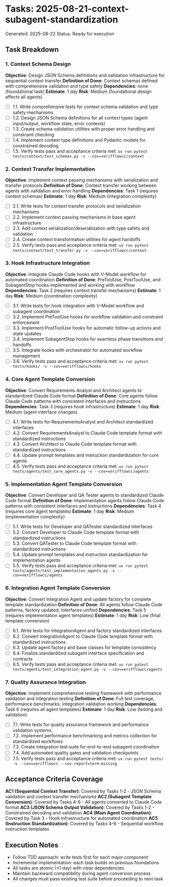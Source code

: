 # Tasks: 2025-08-21-context-subagent-standardization

Generated: 2025-08-22
Status: Ready for execution

## Task Breakdown

### 1. Context Schema Design

**Objective**: Design JSON Schema definitions and validation infrastructure for sequential context transfer
**Definition of Done**: Context schemas defined with comprehensive validation and type safety
**Dependencies**: none (foundational task)
**Estimate**: 1 day
**Risk**: Medium (foundational design affects all agents)

- [ ] 1.1. Write comprehensive tests for context schema validation and type safety mechanisms
- [ ] 1.2. Design JSON Schema definitions for all context types (agent input/output, workflow state, error contexts)
- [ ] 1.3. Create schema validation utilities with proper error handling and constraint checking
- [ ] 1.4. Implement context type definitions and Pydantic models for constrained decoding
- [ ] 1.5. Verify tests pass and acceptance criteria met: `uv run pytest tests/context/test_schemas.py -v --cov=verifflowcc/context`

### 2. Context Transfer Implementation

**Objective**: Implement context passing mechanisms with serialization and transfer protocols
**Definition of Done**: Context transfer working between agents with validation and error handling
**Dependencies**: Task 1 (requires context schemas)
**Estimate**: 1 day
**Risk**: Medium (integration complexity)

- [ ] 2.1. Write tests for context transfer protocols and serialization mechanisms
- [ ] 2.2. Implement context passing mechanisms in base agent infrastructure
- [ ] 2.3. Add context serialization/deserialization with type safety and validation
- [ ] 2.4. Create context transformation utilities for agent handoffs
- [ ] 2.5. Verify tests pass and acceptance criteria met: `uv run pytest tests/context/test_transfer.py -v --cov=verifflowcc/context`

### 3. Hook Infrastructure Integration

**Objective**: Integrate Claude Code hooks with V-Model workflow for automated coordination
**Definition of Done**: PreToolUse, PostToolUse, and SubagentStop hooks implemented and working with workflow
**Dependencies**: Task 2 (requires context transfer mechanisms)
**Estimate**: 1 day
**Risk**: Medium (coordination complexity)

- [ ] 3.1. Write tests for hook integration with V-Model workflow and subagent coordination
- [ ] 3.2. Implement PreToolUse hooks for workflow validation and constraint enforcement
- [ ] 3.3. Implement PostToolUse hooks for automatic follow-up actions and state updates
- [ ] 3.4. Implement SubagentStop hooks for seamless phase transitions and handoffs
- [ ] 3.5. Integrate hooks with orchestrator for automated workflow management
- [ ] 3.6. Verify tests pass and acceptance criteria met: `uv run pytest tests/hooks/ -v --cov=verifflowcc/hooks`

### 4. Core Agent Template Conversion

**Objective**: Convert Requirements Analyst and Architect agents to standardized Claude Code format
**Definition of Done**: Core agents follow Claude Code patterns with consistent interfaces and instructions
**Dependencies**: Task 3 (requires hook infrastructure)
**Estimate**: 1 day
**Risk**: Medium (agent interface changes)

- [ ] 4.1. Write tests for RequirementsAnalyst and Architect standardized interfaces
- [ ] 4.2. Convert RequirementsAnalyst to Claude Code template format with standardized instructions
- [ ] 4.3. Convert Architect to Claude Code template format with standardized instructions
- [ ] 4.4. Update prompt templates and instruction standardization for core agents
- [ ] 4.5. Verify tests pass and acceptance criteria met: `uv run pytest tests/agents/test_core_agents.py -v --cov=verifflowcc/agents`

### 5. Implementation Agent Template Conversion

**Objective**: Convert Developer and QA Tester agents to standardized Claude Code format
**Definition of Done**: Implementation agents follow Claude Code patterns with consistent interfaces and instructions
**Dependencies**: Task 4 (requires core agent templates)
**Estimate**: 1 day
**Risk**: Medium (implementation complexity)

- [ ] 5.1. Write tests for Developer and QATester standardized interfaces
- [ ] 5.2. Convert Developer to Claude Code template format with standardized instructions
- [ ] 5.3. Convert QATester to Claude Code template format with standardized instructions
- [ ] 5.4. Update prompt templates and instruction standardization for implementation agents
- [ ] 5.5. Verify tests pass and acceptance criteria met: `uv run pytest tests/agents/test_implementation_agents.py -v --cov=verifflowcc/agents`

### 6. Integration Agent Template Conversion

**Objective**: Convert Integration Agent and update factory for complete template standardization
**Definition of Done**: All agents follow Claude Code patterns, factory updated, interfaces unified
**Dependencies**: Task 5 (requires implementation agent templates)
**Estimate**: 1 day
**Risk**: Low (final template conversion)

- [ ] 6.1. Write tests for IntegrationAgent and factory standardized interfaces
- [ ] 6.2. Convert IntegrationAgent to Claude Code template format with standardized instructions
- [ ] 6.3. Update agent factory and base classes for template consistency
- [ ] 6.4. Finalize standardized subagent interface specification and contracts
- [ ] 6.5. Verify tests pass and acceptance criteria met: `uv run pytest tests/agents/test_integration_agent.py -v --cov=verifflowcc/agents`

### 7. Quality Assurance Integration

**Objective**: Implement comprehensive testing framework with performance validation and integration testing
**Definition of Done**: Full test coverage, performance benchmarks, integration validation working
**Dependencies**: Task 6 (requires all agent templates)
**Estimate**: 1 day
**Risk**: Low (testing and validation)

- [ ] 7.1. Write tests for quality assurance framework and performance validation systems
- [ ] 7.2. Implement performance benchmarking and metrics collection for standardized workflows
- [ ] 7.3. Create integration test suite for end-to-end subagent coordination
- [ ] 7.4. Add automated quality gates and validation checkpoints
- [ ] 7.5. Verify tests pass and acceptance criteria met: `uv run pytest tests/ -v --cov=verifflowcc --cov-report=term-missing`

## Acceptance Criteria Coverage

**AC1 (Sequential Context Transfer)**: Covered by Tasks 1-2 - JSON Schema validation and context transfer mechanisms
**AC2 (Subagent Template Conversion)**: Covered by Tasks 4-6 - All agents converted to Claude Code format
**AC3 (JSON Schema Output Validation)**: Covered by Tasks 1-2 - Constrained decoding and validation
**AC4 (Main Agent Coordination)**: Covered by Task 3 - Hook infrastructure for automated coordination
**AC5 (Instruction Standardization)**: Covered by Tasks 4-6 - Sequential workflow instruction templates

## Execution Notes

- Follow TDD approach: write tests first for each major component
- Incremental implementation: each task builds on previous foundations
- All tasks are atomic (≤1 day) with clear dependencies
- Maintain backward compatibility during agent conversion process
- All changes must pass existing test suite before proceeding to next task
